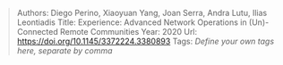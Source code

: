 > Authors: Diego Perino, Xiaoyuan Yang, Joan Serra, Andra Lutu, Ilias Leontiadis
> Title: Experience: Advanced Network Operations in (Un)-Connected Remote Communities
> Year: 2020
> Url: https://doi.org/10.1145/3372224.3380893
> Tags: *Define your own tags here, separate by comma*